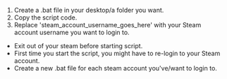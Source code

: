 1. Create a .bat file in your desktop/a folder you want.
2. Copy the script code.
3. Replace 'steam_account_username_goes_here' with your Steam account username you want to login to.

- Exit out of your steam before starting script.
- First time you start the script, you might have to re-login to your Steam account.
- Create a new .bat file for each steam account you've/want to login to.
